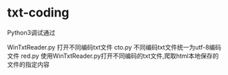 # txt-coding
Python3调试通过

WinTxtReader.py   打开不同编码txt文件
cto.py            不同编码txt文件统一为utf-8编码文件
red.py            使用WinTxtReader.py打开不同编码的txt文件,爬取html本地保存的文件的指定内容

